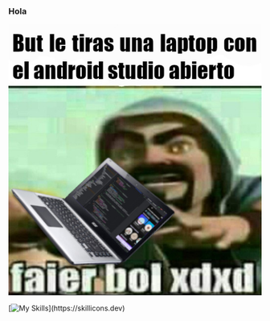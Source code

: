 ### Hola 

![but](https://github.com/ThePowerdinoDeluxe990/ThePowerdinoDeluxe990/blob/main/Mimomobuenoesdefinitivo.jpeg?raw=true)

[![My Skills](https://skillicons.dev/icons?i=androidstudio,java,kotlin,idea,vim,vite,react,astro,tailwind,sass,js,html,css,ts,)](https://skillicons.dev)



